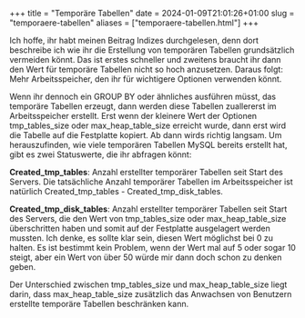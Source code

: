+++
title = "Temporäre Tabellen"
date = 2024-01-09T21:01:26+01:00
slug = "temporaere-tabellen"
aliases = ["temporaere-tabellen.html"]
+++

Ich hoffe, ihr habt meinen Beitrag Indizes durchgelesen, denn dort beschreibe ich wie ihr die Erstellung von temporären Tabellen grundsätzlich vermeiden könnt. Das ist erstes schneller und zweitens braucht ihr dann den Wert für temporäre Tabellen nicht so hoch anzusetzen. Daraus folgt: Mehr Arbeitsspeicher, den ihr für wichtigere Optionen verwenden könnt.

Wenn ihr dennoch ein GROUP BY oder ähnliches ausführen müsst, das temporäre Tabellen erzeugt, dann werden diese Tabellen zuallererst im Arbeitsspeicher erstellt. Erst wenn der kleinere Wert der Optionen tmp_tables_size oder max_heap_table_size erreicht wurde, dann erst wird die Tabelle auf die Festplatte kopiert. Ab dann wirds richtig langsam. Um herauszufinden, wie viele temporären Tabellen MySQL bereits erstellt hat, gibt es zwei Statuswerte, die ihr abfragen könnt:

**Created_tmp_tables**: Anzahl erstellter temporärer Tabellen seit Start des Servers. Die tatsächliche Anzahl temporärer Tabellen im Arbeitsspeicher ist natürlich Created_tmp_tables - Created_tmp_disk_tables.

**Created_tmp_disk_tables**: Anzahl erstellter temporärer Tabellen seit Start des Servers, die den Wert von tmp_tables_size oder max_heap_table_size überschritten haben und somit auf der Festplatte ausgelagert werden mussten. Ich denke, es sollte klar sein, diesen Wert möglichst bei 0 zu halten. Es ist bestimmt kein Problem, wenn der Wert mal auf 5 oder sogar 10 steigt, aber ein Wert von über 50 würde mir dann doch schon zu denken geben.

Der Unterschied zwischen tmp_tables_size und max_heap_table_size liegt darin, dass max_heap_table_size zusätzlich das Anwachsen von Benutzern erstellte temporäre Tabellen beschränken kann.
